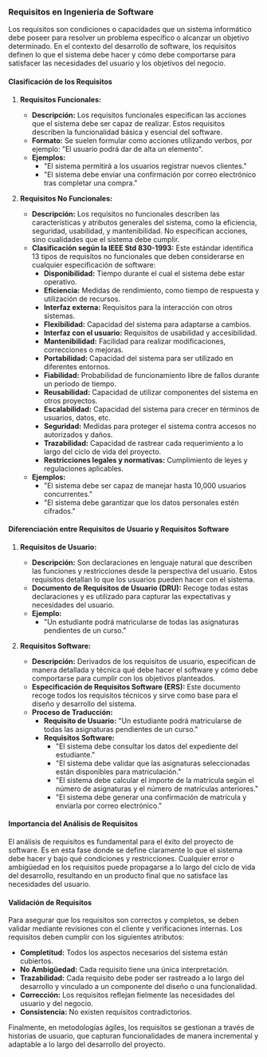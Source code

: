 
### Requisitos en Ingeniería de Software

Los requisitos son condiciones o capacidades que un sistema informático debe poseer para resolver un problema específico o alcanzar un objetivo determinado. En el contexto del desarrollo de software, los requisitos definen lo que el sistema debe hacer y cómo debe comportarse para satisfacer las necesidades del usuario y los objetivos del negocio.

#### Clasificación de los Requisitos

1. **Requisitos Funcionales:**

   - **Descripción:** Los requisitos funcionales especifican las acciones que el sistema debe ser capaz de realizar. Estos requisitos describen la funcionalidad básica y esencial del software.
   - **Formato:** Se suelen formular como acciones utilizando verbos, por ejemplo: "El usuario podrá dar de alta un elemento".
   - **Ejemplos:**
     - "El sistema permitirá a los usuarios registrar nuevos clientes."
     - "El sistema debe enviar una confirmación por correo electrónico tras completar una compra."

2. **Requisitos No Funcionales:**

   - **Descripción:** Los requisitos no funcionales describen las características y atributos generales del sistema, como la eficiencia, seguridad, usabilidad, y mantenibilidad. No especifican acciones, sino cualidades que el sistema debe cumplir.
   - **Clasificación según la IEEE Std 830-1993:** Este estándar identifica 13 tipos de requisitos no funcionales que deben considerarse en cualquier especificación de software:
     - **Disponibilidad:** Tiempo durante el cual el sistema debe estar operativo.
     - **Eficiencia:** Medidas de rendimiento, como tiempo de respuesta y utilización de recursos.
     - **Interfaz externa:** Requisitos para la interacción con otros sistemas.
     - **Flexibilidad:** Capacidad del sistema para adaptarse a cambios.
     - **Interfaz con el usuario:** Requisitos de usabilidad y accesibilidad.
     - **Mantenibilidad:** Facilidad para realizar modificaciones, correcciones o mejoras.
     - **Portabilidad:** Capacidad del sistema para ser utilizado en diferentes entornos.
     - **Fiabilidad:** Probabilidad de funcionamiento libre de fallos durante un periodo de tiempo.
     - **Reusabilidad:** Capacidad de utilizar componentes del sistema en otros proyectos.
     - **Escalabilidad:** Capacidad del sistema para crecer en términos de usuarios, datos, etc.
     - **Seguridad:** Medidas para proteger el sistema contra accesos no autorizados y daños.
     - **Trazabilidad:** Capacidad de rastrear cada requerimiento a lo largo del ciclo de vida del proyecto.
     - **Restricciones legales y normativas:** Cumplimiento de leyes y regulaciones aplicables.
   - **Ejemplos:**
     - "El sistema debe ser capaz de manejar hasta 10,000 usuarios concurrentes."
     - "El sistema debe garantizar que los datos personales estén cifrados."

#### Diferenciación entre Requisitos de Usuario y Requisitos Software

1. **Requisitos de Usuario:**

   - **Descripción:** Son declaraciones en lenguaje natural que describen las funciones y restricciones desde la perspectiva del usuario. Estos requisitos detallan lo que los usuarios pueden hacer con el sistema.
   - **Documento de Requisitos de Usuario (DRU):** Recoge todas estas declaraciones y es utilizado para capturar las expectativas y necesidades del usuario.
   - **Ejemplo:**
     - "Un estudiante podrá matricularse de todas las asignaturas pendientes de un curso."

2. **Requisitos Software:**

   - **Descripción:** Derivados de los requisitos de usuario, especifican de manera detallada y técnica qué debe hacer el software y cómo debe comportarse para cumplir con los objetivos planteados.
   - **Especificación de Requisitos Software (ERS):** Este documento recoge todos los requisitos técnicos y sirve como base para el diseño y desarrollo del sistema.
   - **Proceso de Traducción:**
     - **Requisito de Usuario:** "Un estudiante podrá matricularse de todas las asignaturas pendientes de un curso."
     - **Requisitos Software:** 
       - "El sistema debe consultar los datos del expediente del estudiante."
       - "El sistema debe validar que las asignaturas seleccionadas están disponibles para matriculación."
       - "El sistema debe calcular el importe de la matrícula según el número de asignaturas y el número de matrículas anteriores."
       - "El sistema debe generar una confirmación de matrícula y enviarla por correo electrónico."

#### Importancia del Análisis de Requisitos

El análisis de requisitos es fundamental para el éxito del proyecto de software. Es en esta fase donde se define claramente lo que el sistema debe hacer y bajo qué condiciones y restricciones. Cualquier error o ambigüedad en los requisitos puede propagarse a lo largo del ciclo de vida del desarrollo, resultando en un producto final que no satisface las necesidades del usuario.

#### Validación de Requisitos

Para asegurar que los requisitos son correctos y completos, se deben validar mediante revisiones con el cliente y verificaciones internas. Los requisitos deben cumplir con los siguientes atributos:

- **Completitud:** Todos los aspectos necesarios del sistema están cubiertos.
- **No Ambigüedad:** Cada requisito tiene una única interpretación.
- **Trazabilidad:** Cada requisito debe poder ser rastreado a lo largo del desarrollo y vinculado a un componente del diseño o una funcionalidad.
- **Corrección:** Los requisitos reflejan fielmente las necesidades del usuario y del negocio.
- **Consistencia:** No existen requisitos contradictorios.

Finalmente, en metodologías ágiles, los requisitos se gestionan a través de historias de usuario, que capturan funcionalidades de manera incremental y adaptable a lo largo del desarrollo del proyecto.

